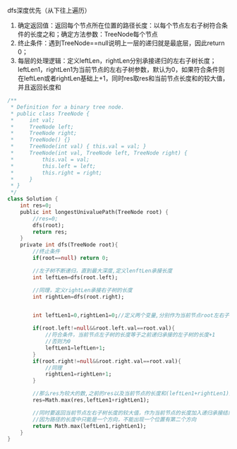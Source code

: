 dfs深度优先（从下往上遍历）

1.  确定返回值：返回每个节点所在位置的路径长度：以每个节点左右子树符合条件的长度之和；确定方法参数：TreeNode每个节点
2.  终止条件：遇到TreeNode==null说明上一层的递归就是最底层，因此return 0；
3.  每层的处理逻辑：定义leftLen，rightLen分别承接递归的左右子树长度；leftLen1，rightLen1为当前节点的左右子树参数，默认为0，如果符合条件则在leftLen或者rightLen基础上+1，同时res取res和当前节点长度和的较大值，并且返回长度和

```dart
/**
 * Definition for a binary tree node.
 * public class TreeNode {
 *     int val;
 *     TreeNode left;
 *     TreeNode right;
 *     TreeNode() {}
 *     TreeNode(int val) { this.val = val; }
 *     TreeNode(int val, TreeNode left, TreeNode right) {
 *         this.val = val;
 *         this.left = left;
 *         this.right = right;
 *     }
 * }
 */
class Solution {
    int res=0;
    public int longestUnivaluePath(TreeNode root) {
        //res=0;
        dfs(root);
        return res;
    }
    private int dfs(TreeNode root){
        //终止条件
        if(root==null) return 0;

        //左子树不断递归，直到最大深度,定义lenftLen承接长度
        int leftLen=dfs(root.left);

        //同理，定义rightLen承接右子树的长度
        int rightLen=dfs(root.right);


        int leftLen1=0,rightLen1=0;//定义两个变量,分别作为当前节点root左右子树的长度

        if(root.left!=null&&root.left.val==root.val){
            //符合条件，当前节点左子树的长度等于之前递归承接的左子树的长度+1
            //否则为0
            leftLen1=leftLen+1;
        }
        if(root.right!=null&&root.right.val==root.val){
            //同理
            rightLen1=rightLen+1;
        }

        //那么res为较大的数,之前的res以及当前节点的长度和(leftLen1+rightLen1)比较
        res=Math.max(res,leftLen1+rightLen1);

        //同时要返回当前节点左右子树长度的较大值，作为当前节点的长度加入递归承接结果中
        //因为路径的长度中只能是一个方向，不能出现一个位置有第二个方向
        return Math.max(leftLen1,rightLen1);
    }
}
```

